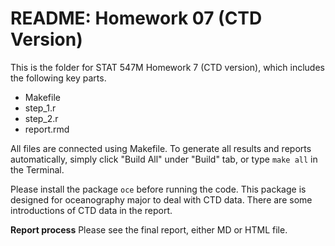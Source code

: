 # README: Homework 07 (CTD Version)

This is the folder for STAT 547M Homework 7 (CTD version), which includes the following key parts.

- Makefile
- step_1.r
- step_2.r
- report.rmd

All files are connected using Makefile. To generate all results and reports automatically, simply click "Build All" under "Build" tab, or type `make all` in the Terminal.

Please install the package `oce` before running the code. This package is designed for oceanography major to deal with CTD data. There are some introductions of CTD data in the report.

__Report process__
Please see the final report, either MD or HTML file.
